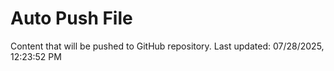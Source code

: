 # Auto Push File

Content that will be pushed to GitHub repository.
Last updated: 07/28/2025, 12:23:52 PM
